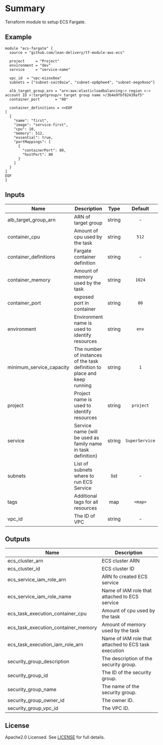 # Summary

Terraform module to setup ECS Fargate.

## Example

```HCL
module "ecs-fargate" {
  source = "github.com/lean-delivery/tf-module-aws-ecs"

  project     = "Project"
  environment = "dev"
  service     = "service-name"

  vpc_id  = "vpc-eizox8ea"
  subnets = ["subnet-sait0aiw", "subnet-op8phee4", "subnet-eego9xoo"]

  alb_target_group_arn = "arn:aws:elasticloadbalancing:< region >:< account ID >:targetgroup/< target group name >/3b4e9fbf82439af5"
  container_port       = "80"

  container_definitions = <<EOF
[
  {
    "name": "first",
    "image": "service-first",
    "cpu": 10,
    "memory": 512,
    "essential": true,
    "portMappings": [
      {
        "containerPort": 80,
        "hostPort": 80
      }
    ]
  }
]
EOF
}
```

## Inputs

| Name | Description | Type | Default | Required |
|------|-------------|:----:|:-----:|:-----:|
| alb\_target\_group\_arn | ARN of target group | string | - | yes |
| container\_cpu | Amount of cpu used by the task | string | `512` | no |
| container\_definitions | Fargate container definition | string | - | yes |
| container\_memory | Amount of memory used by the task | string | `1024` | no |
| container\_port | exposed port in container | string | `80` | no |
| environment | Environment name is used to identify resources | string | `env` | no |
| minimum\_service\_capacity | The number of instances of the task definition to place and keep running | string | `1` | no |
| project | Project name is used to identify resources | string | `project` | no |
| service | Service name (will be used as family name in task definition) | string | `SuperService` | no |
| subnets | List of subnets where to run ECS Service | list | - | yes |
| tags | Additional tags for all resources | map | `<map>` | no |
| vpc\_id | The ID of VPC | string | - | yes |

## Outputs

| Name | Description |
|------|-------------|
| ecs\_cluster\_arn | ECS cluster ARN |
| ecs\_cluster\_id | ECS cluster ID |
| ecs\_service\_iam\_role\_arn | ARN fo created ECS service |
| ecs\_service\_iam\_role\_name | Name of IAM role that attached to ECS service |
| ecs\_task\_execution\_container\_cpu | Amount of cpu used by the task |
| ecs\_task\_execution\_container\_memory | Amount of memory used by the task |
| ecs\_task\_execution\_iam\_role\_arn | Name of IAM role that attached to ECS task execution |
| security\_group\_description | The description of the security group. |
| security\_group\_id | The ID of the security group. |
| security\_group\_name | The name of the security group. |
| security\_group\_owner\_id | The owner ID. |
| security\_group\_vpc\_id | The VPC ID. |

## License

Apache2.0 Licensed. See [LICENSE](https://github.com/lean-delivery/tf-module-aws-ecs/tree/master/LICENSE) for full details.